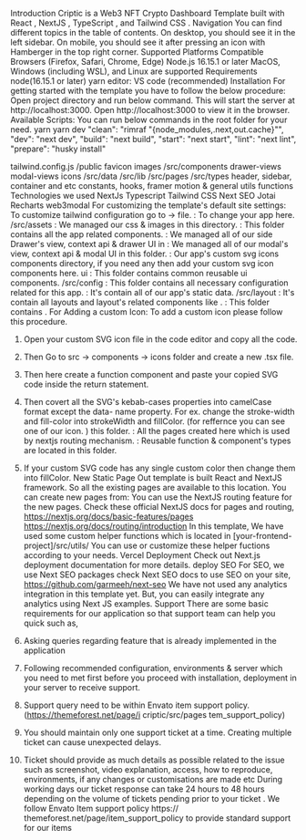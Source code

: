  Introduction
Criptic is a Web3 NFT Crypto Dashboard Template built with React , NextJS , TypeScript , and Tailwind CSS .
Navigation
You can find different topics in the table of contents. On desktop, you should see it in the left sidebar. On mobile, you should see it after pressing an icon with Hamberger in the top right corner.
Supported Platforms
Compatible Browsers (Firefox, Safari, Chrome, Edge) Node.js 16.15.1 or later
MacOS, Windows (including WSL), and Linux are supported
Requirements
node(16.15.1 or later)
yarn
editor: VS code (recommended)
Installation
For getting started with the template you have to follow the below procedure: Open project directory and run below command.
This will start the server at http://localhost:3000. Open http://localhost:3000 to view it in the browser.
Available Scripts:
You can run below commands in the root folder for your need.
           yarn yarn dev
     "clean": "rimraf \"{node_modules,.next,out.cache}\"",
"dev": "next dev",
"build": "next build",
"start": "next start",
"lint": "next lint",
"prepare": "husky install"

 tailwind.config.js /public favicon images
/src/components drawer-views
modal-views icons
/src/data
/src/lib
/src/pages
/src/types
          header,
    sidebar, container and etc
     constants, hooks, framer motion & general utils
   functions
     Technologies we used
NextJs Typescript Tailwind CSS Next SEO Jotai Recharts web3modal
For customizing the template's default site settings:
To customize tailwind configuration go to -> file. : To change your app here.
/src/assets : We managed our css & images in this directory.
: This folder contains all the app related components.
: We managed all of our side Drawer's view, context api & drawer UI in : We managed all of our modal's view, context api & modal UI in this
folder.
: Our app's custom svg icons components directory, if you need any then add
your custom svg icon components here.
ui : This folder contains common reusable ui components.
/src/config : This folder contains all necessary configuration related for this app. : It's contain all of our app's static data.
/src/layout : It's contain all layouts and layout's related components like .
: This folder contains
.
For Adding a custom Icon:
To add a custom icon please follow this procedure.
1. Open your custom SVG icon file in the code editor and copy all the code.
2. Then Go to src -> components -> icons folder and create a new .tsx file.
3. Then here create a function component and paste your copied SVG code inside the return
statement.
4. Then covert all the SVG's kebab-cases properties into camelCase format except the data-
name property. For ex. change the stroke-width and fill-color into strokeWidth and fillColor. (for reffernce you can see one of our icon. )
        this folder.
  : All the pages created here which is used by nextjs routing mechanism. : Reusable function & component's types are located in this folder.
 
 5. If your custom SVG code has any single custom color then change them into fillColor.
New Static Page
Out template is built React and NextJS framework. So all the existing pages are available to this location. You can create new pages from:
You can use the NextJS routing feature for the new pages. Check these official NextJS docs for pages and routing,
https://nextjs.org/docs/basic-features/pages https://nextjs.org/docs/routing/introduction
In this template, We have used some custom helper functions which is located in
[your-frontend-project]/src/utils/
You can use or customize these helper fuctions according to your needs.
Vercel Deployment
Check out Next.js deployment documentation for more details. deploy
SEO
For SEO, we use Next SEO packages check Next SEO docs to use SEO on your site, https://github.com/garmeeh/next-seo
We have not used any analytics integration in this template yet. But, you can easily integrate any analytics using Next JS examples.
Support
There are some basic requirements for our application so that support team can help you quick such as,
1. Asking queries regarding feature that is already implemented in the application
2. Following recommended configuration, environments & server which you need to met first
before you proceed with installation, deployment in your server to receive support.
3. Support query need to be within Envato item support policy. (https://themeforest.net/page/i
   criptic/src/pages
           tem_support_policy)
 
 4. You should maintain only one support ticket at a time. Creating multiple ticket can cause unexpected delays.
5. Ticket should provide as much details as possible related to the issue such as screenshot, video explanation, access, how to reproduce, environments, if any changes or customisations are made etc
During working days our ticket response can take 24 hours to 48 hours depending on the volume of tickets pending prior to your ticket . We follow Envato Item support policy https:// themeforest.net/page/item_support_policy to provide standard support for our items
   
